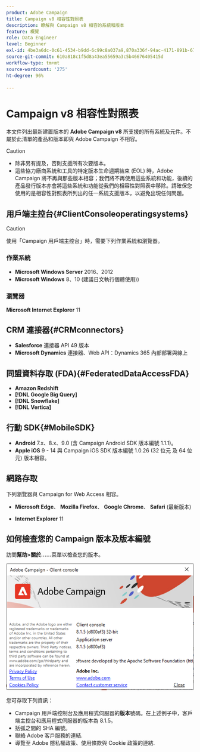 ```yaml
---
product: Adobe Campaign
title: Campaign v8 相容性對照表
description: 瞭解與 Campaign v8 相容的系統和版本
feature: 概覽
role: Data Engineer
level: Beginner
exl-id: 4be3a6dc-0c61-4534-b9dd-6c99c8a037a9,870a336f-94ac-4171-891b-67614feef6ef,bebdd930-c7f6-4629-a489-3c704b33f058,d493e613-eb61-43b1-9c6d-1bd881af0734
source-git-commit: 610a818c1f5d8a43ea55659a3c5b46676405415d
workflow-type: tm+mt
source-wordcount: '275'
ht-degree: 96%

---
```


# Campaign v8 相容性對照表

本文件列出最新建置版本的 **Adobe Campaign v8** 所支援的所有系統及元件。不屬於此清單的產品和版本即與 Adobe Campaign 不相容。

>[!CAUTION]
>
>* 除非另有提及，否則支援所有次要版本。
>* 這些協力廠商系統和工具的特定版本生命週期結束 (EOL) 時，Adobe Campaign 將不再與那些版本相容；我們將不再使用這些系統和功能，後續的產品發行版本亦會將這些系統和功能從我們的相容性對照表中移除。請確保您使用的是相容性對照表所列出的任一系統支援版本，以避免出現任何問題。


## 用戶端主控台{#ClientConsoleoperatingsystems}

>[!CAUTION]
>
>  使用「Campaign 用戶端主控台」時，需要下列作業系統和瀏覽器。

### 作業系統

* **Microsoft Windows Server** 2016、2012
* **Microsoft Windows** 8、10 (建議日文執行個體使用))

### 瀏覽器

**Microsoft Internet Explorer** 11

## CRM 連接器{#CRMconnectors}

* **Salesforce** 連接器 API 49 版本
* **Microsoft Dynamics** 連接器、Web API：Dynamics 365 內部部署與線上

## 同盟資料存取 (FDA){#FederatedDataAccessFDA}

* **Amazon Redshift**
* **[!DNL Google Big Query]**
* **[!DNL Snowflake]**
* **[!DNL Vertica]**

## 行動 SDK{#MobileSDK}

* **Android** 7.x、8.x、9.0 (含 Campaign Android SDK 版本編號 1.1.1)。
* **Apple iOS** 9 - 14 與 Campaign iOS SDK 版本編號 1.0.26 (32 位元 及 64 位元) 版本相容。

## 網路存取

下列瀏覽器與 Campaign for Web Access 相容。

* **Microsoft Edge**、 **Mozilla Firefox**、 **Google Chrome**、 **Safari** (最新版本)

* **Internet Explorer** 11

## 如何檢查您的 Campaign 版本及版本編號

訪問&#x200B;**幫助>關於……**&#x200B;菜單以檢查您的版本。

![](assets/ac-version.png)

您可存取下列資訊：

* Campaign 用戶端控制台及應用程式伺服器的&#x200B;**版本**&#x200B;號碼。在上述例子中，客戶端主控台和應用程式伺服器的版本為 8.1.5。
* 括弧之間的 SHA 編號。
* 聯絡 Adobe 客戶服務的連結.
* 導覽至 Adobe 隱私權政策、使用條款與 Cookie 政策的連結.
